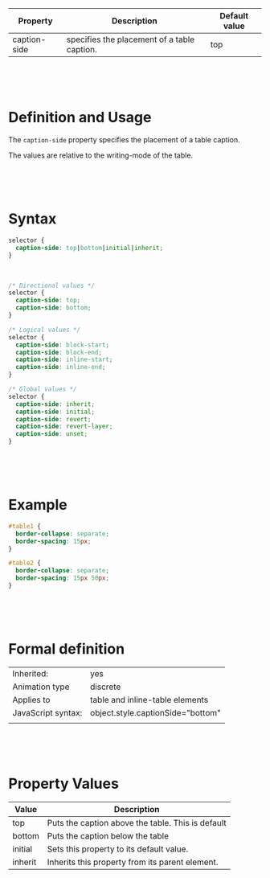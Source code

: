 | Property     | Description                                 | Default value |
| ------------ | ------------------------------------------- | ------------- |
| caption-side | specifies the placement of a table caption. | top           |

&nbsp;

&nbsp;

# Definition and Usage

The `caption-side` property specifies the placement of a table caption.

The values are relative to the writing-mode of the table.

&nbsp;

&nbsp;

# Syntax

```css
selector {
  caption-side: top|bottom|initial|inherit;
}
```

&nbsp;

```css
/* Directional values */
selector {
  caption-side: top;
  caption-side: bottom;
}

/* Logical values */
selector {
  caption-side: block-start;
  caption-side: block-end;
  caption-side: inline-start;
  caption-side: inline-end;
}

/* Global values */
selector {
  caption-side: inherit;
  caption-side: initial;
  caption-side: revert;
  caption-side: revert-layer;
  caption-side: unset;
}
```

&nbsp;

&nbsp;

# Example

```css
#table1 {
  border-collapse: separate;
  border-spacing: 15px;
}

#table2 {
  border-collapse: separate;
  border-spacing: 15px 50px;
}
```

&nbsp;

&nbsp;

# Formal definition

|                    |                                   |
| ------------------ | --------------------------------- |
| Inherited:         | yes                               |
| Animation type     | discrete                          |
| Applies to         | table and inline-table elements   |
| JavaScript syntax: | object.style.captionSide="bottom" |
|                    |                                   |

&nbsp;

&nbsp;

# Property Values

| Value   | Description                                       |
| ------- | ------------------------------------------------- |
| top     | Puts the caption above the table. This is default |
| bottom  | Puts the caption below the table                  |
| initial | Sets this property to its default value.          |
| inherit | Inherits this property from its parent element.   |
